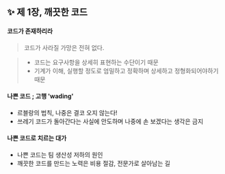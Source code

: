 ✨ 제 1장, 깨끗한 코드
----------------------

#### 코드가 존재하리라
> 코드가 사라질 가망은 전혀 없다. 

 
> - 코드는 요구사항을 상세히 표현하는 수단이기 때문 <br>
> - 기계가 이해, 실행할 정도로 엄밀하고 정확하며 상세하고 정형화되어야하기 때문 <br>

#### 나쁜 코드 ; 고행 'wading'
 - 르블랑의 법칙, 나중은 결코 오지 않는다! <br>
 - 쓰레기 코드가 돌아간다는 사실에 안도하며 나중에 손 보겠다는 생각은 금지 <br>

#### 나쁜 코드로 치르는 대가
 - 나쁜 코드는 팀 생산성 저하의 원인 
 - 깨끗한 코드를 만드는 노력은 비용 절감, 전문가로 살아남는 길 
